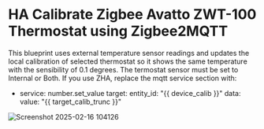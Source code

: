 # HA Calibrate Zigbee Avatto ZWT-100 Thermostat using Zigbee2MQTT

This blueprint uses external temperature sensor readings and updates the local calibration of selected thermostat so it shows the same temperature with the sensibility of 0.1 degrees.
The termostat sensor must be set to Internal or Both.
If you use ZHA, replace the mqtt service section with:

- service: number.set_value
  target:
    entity_id: "{{ device_calib }}"
  data:
    value: "{{ target_calib_trunc }}"

![Screenshot 2025-02-16 104126](https://github.com/user-attachments/assets/5cb84b6a-e086-4fb0-898d-cb98843ef6fd)
